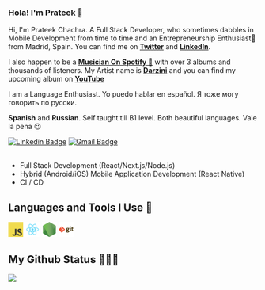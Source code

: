 ### Hola! I'm Prateek 👋

Hi, I'm Prateek Chachra. A Full Stack Developer, who sometimes dabbles in Mobile Development from time to time and an Entrepreneurship Enthusiast🚀 from Madrid, Spain. 
You can find me on [**Twitter**](https://twitter.com/ThatReactDev) and [**LinkedIn**](https://www.linkedin.com/in/prateek-chachra-3a2030a7/). 

I also happen to be a [**Musician On Spotify 🎸**](https://open.spotify.com/artist/46erpDvrtJP65LlxdXjktW) with over 3 albums and thousands of listeners. My Artist name is [**Darzini**](https://darzini.vercel.app/) and you can find my upcoming album on [**YouTube**](https://www.youtube.com/playlist?list=PLqj02hzEUmPlKg9wNPdGHLziH7qAefUL6)

I am a Language Enthusiast. Yo puedo hablar en español. Я тоже могу говорить по русски. 

**Spanish** and **Russian**. Self taught till B1 level. Both beautiful languages. Vale la pena 😉

[![Linkedin Badge](https://img.shields.io/badge/-PrateekChachra-blue?style=social&logo=Linkedin&logoColor=blue&link=https://www.linkedin.com/in/prateek-chachra-3a2030a7/)](https://www.linkedin.com/in/prateek-chachra-3a2030a7/)
[![Gmail Badge](https://img.shields.io/badge/-GMail-c14438?style=social&logo=Gmail&logoColor=red&link=mailto:prateekchachra6561@gmail.com)](mailto:prateekchachra6561@gmail.com)
<br>
<br>

- Full Stack Development (React/Next.js/Node.js) 
- Hybrid (Android/iOS) Mobile Application Development (React Native) 
- CI / CD

## Languages and Tools I Use 🚀 

<code><img height="30" src="https://raw.githubusercontent.com/github/explore/80688e429a7d4ef2fca1e82350fe8e3517d3494d/topics/javascript/javascript.png"></code>
<code><img height="30" src="https://raw.githubusercontent.com/github/explore/80688e429a7d4ef2fca1e82350fe8e3517d3494d/topics/react/react.png"></code>
<code><img height="30" src="https://raw.githubusercontent.com/github/explore/80688e429a7d4ef2fca1e82350fe8e3517d3494d/topics/nodejs/nodejs.png"></code>
<code><img height="30" src="https://raw.githubusercontent.com/github/explore/80688e429a7d4ef2fca1e82350fe8e3517d3494d/topics/git/git.png"></code>

##  My Github Status 👩🏻‍💻
 
 <img width="48%" src="https://github-readme-streak-stats.herokuapp.com/?user=prateekchachra" />
 
